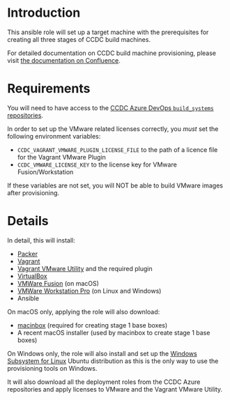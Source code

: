 # Introduction 

This ansible role will set up a target machine with the prerequisites for creating all three stages of CCDC build machines.

For detailed documentation on CCDC build machine provisioning, please visit [the documentation on Confluence](https://confluence.ccdc.cam.ac.uk/x/6Rh_/).

# Requirements

You will need to have access to the [CCDC Azure DevOps `build_systems` repositories](https://dev.azure.com/ccdc/build-systems/).

In order to set up the VMware related licenses correctly, you *must* set the following environment variables:

  - `CCDC_VAGRANT_VMWARE_PLUGIN_LICENSE_FILE` to the path of a licence file for the Vagrant VMware Plugin
  - `CCDC_VMWARE_LICENSE_KEY` to the license key for VMware Fusion/Workstation

If these variables are not set, you will NOT be able to build VMware images after provisioning.

# Details

In detail, this will install:

  - [Packer](https://packer.io)
  - [Vagrant](https://vagrantup.com/)
  - [Vagrant VMware Utility](https://www.vagrantup.com/vmware/) and the required plugin
  - [VirtualBox](https://virtualbox.org/)
  - [VMWare Fusion](https://www.vmware.com/products/fusion.html) (on macOS)
  - [VMWare Workstation Pro](https://www.vmware.com/products/workstation-pro.html) (on Linux and Windows)
  - Ansible

On macOS only, applying the role will also download:

  - [macinbox](https://github.com/bacongravy/macinbox) (required for creating stage 1 base boxes)
  - A recent macOS installer (used by macinbox to create stage 1 base boxes)

On Windows only, the role will also install and set up the [Windows Subsystem for Linux](https://docs.microsoft.com/en-us/windows/wsl/install-win10) Ubuntu distribution as this is the only way to use the provisioning tools on Windows.

It will also download all the deployment roles from the CCDC Azure repositories and apply licenses to VMware and the Vagrant VMware Utility.
